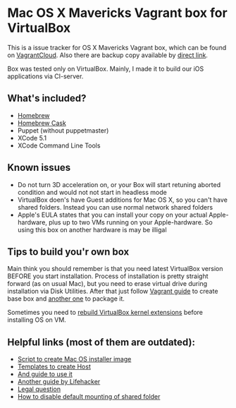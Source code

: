 Mac OS X Mavericks Vagrant box for VirtualBox
=========================
This is a issue tracker for OS X Mavericks Vagrant box, which can be found on [VagrantCloud](https://vagrantcloud.com/AndrewDryga/osx-mavericks). Also there are backup copy available by [direct link](http://files.dryga.com/boxes/osx-mavericks-0.1.0.box).

Box was tested only on VirtualBox. Mainly, I made it to build our iOS applications via CI-server.

What's included?
--
* [Homebrew](http://brew.sh/)
* [Homebrew Cask](https://github.com/phinze/homebrew-cask)
* Puppet (without puppetmaster)
* XCode 5.1
* XCode Command Line Tools

Known issues
--
* Do not turn 3D acceleration on, or your Box will start retuning aborted condition and would not not start in headless mode
* VirtualBox doen's have Guest additions for Mac OS X, so you can't have shared folders. Instead you can use normal network shared folders
* Apple's EULA states that you can install your copy on your actual Apple-hardware, plus up to two VMs running on your Apple-hardware. So using this box on another hardware is may be illigal

Tips to build you'r own box
--
Main think you should remember is that you need latest VirtualBox version BEFORE you start installation. Process of installation is pretty straight forward (as on usual Mac), but you need to erase virtual drive during installation via Disk Utilities. After that just follow [Vagrant guide](https://docs.vagrantup.com/v2/boxes/base.html) to create base box and [another one](https://docs.vagrantup.com/v2/virtualbox/boxes.html) to package it.

Sometimes you need to [rebuild VirtualBox kernel extensions](https://gist.github.com/AndrewDryga/9880938) before installing OS on VM.

Helpful links (most of them are outdated):
--
- [Script to create Mac OS installer image](http://ntk.me/2013/12/01/iesd/)
- [Templates to create Host](https://github.com/timsutton/osx-vm-templates)
- [And guide to use it](http://grahamgilbert.com/blog/2013/08/23/creating-an-os-x-base-box-for-vagrant-with-packer/)
- [Another guide by Lifehacker](http://lifehacker.com/5583650/run-mac-os-x-in-virtualbox-on-windows/all)
- [Legal question](http://www.tomshardware.co.uk/answers/id-1802838/illegal-run-osx-virtual-box.html)
- [How to disable default mounting of shared folder](https://github.com/mitchellh/vagrant/issues/1004)
